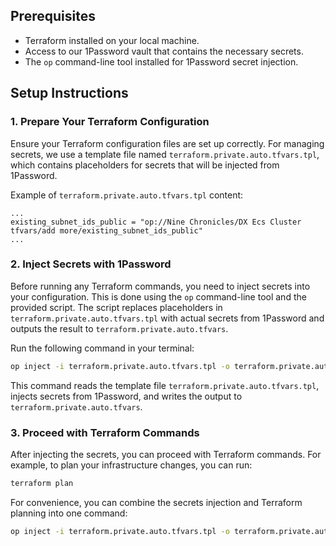 ## Prerequisites

- Terraform installed on your local machine.
- Access to our 1Password vault that contains the necessary secrets.
- The `op` command-line tool installed for 1Password secret injection.

## Setup Instructions

### 1. Prepare Your Terraform Configuration

Ensure your Terraform configuration files are set up correctly. For managing secrets, we use a template file named `terraform.private.auto.tfvars.tpl`, which contains placeholders for secrets that will be injected from 1Password.

Example of `terraform.private.auto.tfvars.tpl` content:

```hcl
...
existing_subnet_ids_public = "op://Nine Chronicles/DX Ecs Cluster tfvars/add more/existing_subnet_ids_public"
...
```

### 2. Inject Secrets with 1Password

Before running any Terraform commands, you need to inject secrets into your configuration. This is done using the `op` command-line tool and the provided script.
The script replaces placeholders in `terraform.private.auto.tfvars.tpl` with actual secrets from 1Password and outputs the result to `terraform.private.auto.tfvars`.

Run the following command in your terminal:

```bash
op inject -i terraform.private.auto.tfvars.tpl -o terraform.private.auto.tfvars
```

This command reads the template file `terraform.private.auto.tfvars.tpl`, injects secrets from 1Password, and writes the output to `terraform.private.auto.tfvars`.

### 3. Proceed with Terraform Commands

After injecting the secrets, you can proceed with Terraform commands. For example, to plan your infrastructure changes, you can run:

```bash
terraform plan
```

For convenience, you can combine the secrets injection and Terraform planning into one command:

```bash
op inject -i terraform.private.auto.tfvars.tpl -o terraform.private.auto.tfvars && terraform plan
```
